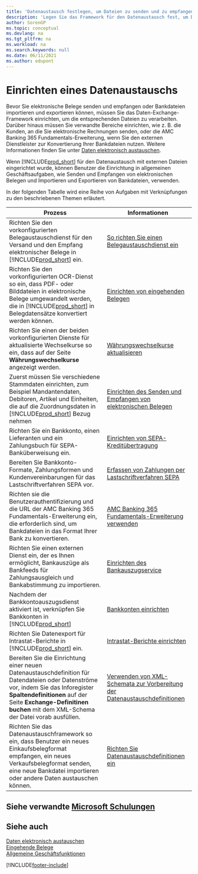 ```yaml
---
title: 'Datenaustausch festlegen, um Dateien zu senden und zu empfangen'
description: 'Legen Sie das Framework für den Datenaustausch fest, um Daten mit externen Dateien auszutauschen; um elektronische Belege zu senden und zu empfangen oder Bankdateien zu importieren und zu exportieren.'
author: SorenGP
ms.topic: conceptual
ms.devlang: na
ms.tgt_pltfrm: na
ms.workload: na
ms.search.keywords: null
ms.date: 06/11/2021
ms.author: edupont
---
```

# <a name="setting-up-data-exchange" />Einrichten eines Datenaustauschs

Bevor Sie elektronische Belege senden und empfangen oder Bankdateien importieren und exportieren können, müssen Sie das Daten-Exchange-Framework einrichten, um die entsprechenden Dateien zu verarbeiten. Darüber hinaus müssen Sie verwandte Bereiche einrichten, wie z. B. die Kunden, an die Sie elektronische Rechnungen senden, oder die AMC Banking 365 Fundamentals-Erweiterung, wenn Sie den externen Dienstleister zur Konvertierung Ihrer Bankdateien nutzen. Weitere Informationen finden Sie unter [Daten elektronisch austauschen](across-data-exchange.md).  

 Wenn [!INCLUDE[prod_short](includes/prod_short.md)] für den Datenaustausch mit externen Dateien eingerichtet wurde, können Benutzer die Einrichtung in allgemeinen Geschäftsaufgaben, wie Senden und Empfangen von elektronischen Belegen und Importieren und Exportieren von Bankdateien, verwenden.  

 In der folgenden Tabelle wird eine Reihe von Aufgaben mit Verknüpfungen zu den beschriebenen Themen erläutert.  

|**Prozess**|**Informationen**|  
|------------|-------------|  
|Richten Sie den vorkonfigurierten Belegaustauschdienst für den Versand und den Empfang elektronischer Belege in [!INCLUDE[prod_short](includes/prod_short.md)] ein.|[So richten Sie einen Belegaustauschdienst ein](across-how-to-set-up-a-document-exchange-service.md)|  
|Richten Sie den vorkonfigurierten OCR-Dienst so ein, dass PDF- oder Bilddateien in elektronische Belege umgewandelt werden, die in [!INCLUDE[prod_short](includes/prod_short.md)] in Belegdatensätze konvertiert werden können.|[Einrichten von eingehenden Belegen](across-how-setup-income-documents.md)|  
|Richten Sie einen der beiden vorkonfigurierten Dienste für aktualisierte Wechselkurse so ein, dass auf der Seite **Währungswechselkurse** angezeigt werden.|[Währungswechselkurse aktualisieren](finance-how-update-currencies.md)|  
|Zuerst müssen Sie verschiedene Stammdaten einrichten, zum Beispiel Mandantendaten, Debitoren, Artikel und Einheiten, die auf die Zuordnungsdaten in [!INCLUDE[prod_short](includes/prod_short.md)] Bezug nehmen|[Einrichten des Senden und Empfangen von elektronischen Belegen](across-how-to-set-up-electronic-document-sending-and-receiving.md)|  
|Richten Sie ein Bankkonto, einen Lieferanten und ein Zahlungsbuch für SEPA-Banküberweisung ein.|[Einrichten von SEPA-Kreditübertragung](finance-make-payments-with-bank-data-conversion-service-or-sepa-credit-transfer.md#setting-up-sepa-credit-transfer)|  
|Bereiten Sie Bankkonto-Formate, Zahlungsformen und Kundenvereinbarungen für das Lastschriftverfahren SEPA vor.|[Erfassen von Zahlungen per Lastschriftverfahren SEPA](finance-collect-payments-with-sepa-direct-debit.md)|  
|Richten sie die Benutzerauthentifizierung und die URL der AMC Banking 365 Fundamentals-Erweiterung ein, die erforderlich sind, um Bankdateien in das Format Ihrer Bank zu konvertieren.|[AMC Banking 365 Fundamentals-Erweiterung verwenden](ui-extensions-amc-banking.md)|  
|Richten Sie einen externen Dienst ein, der es Ihnen ermöglicht, Bankauszüge als Bankfeeds für Zahlungsausgleich und Bankabstimmung zu importieren.|[Einrichten des Bankauszugservice](bank-how-setup-bank-statement-service.md)|  
|Nachdem der Bankkontoauszugsdienst aktiviert ist, verknüpfen Sie Bankkonten in [!INCLUDE[prod_short](includes/prod_short.md)]|[Bankkonten einrichten](bank-how-setup-bank-accounts.md)|  
|Richten Sie Datenexport für Intrastat-Berichte in [!INCLUDE[prod_short](includes/prod_short.md)] ein.|[Intrastat-Berichte einrichten](finance-how-setup-report-intrastat.md)|
|Bereiten Sie die Einrichtung einer neuen Datenaustauschdefinition für Datendateien oder Datenströme vor, indem Sie das Inforegister **Spaltendefinitionen** auf der Seite **Exchange-Definitinen buchen** mit dem XML-Schema der Datei vorab ausfüllen.|[Verwenden von XML-Schemata zur Vorbereitung der Datenaustauschdefinitionen](across-how-to-use-xml-schemas-to-prepare-data-exchange-definitions.md)|  
|Richten Sie das Datenaustauschframework so ein, dass Benutzer ein neues Einkaufsbelegformat empfangen, ein neues Verkaufsbelegformat senden, eine neue Bankdatei importieren oder andere Daten austauschen können.|[Richten Sie Datenaustauschdefinitionen ein](across-how-to-set-up-data-exchange-definitions.md)|  

## <a name="see-related-microsoft-trainingtrainingmoduleselectronic-documents-dynamics--business-central" />Siehe verwandte [Microsoft Schulungen](/training/modules/electronic-documents-dynamics-365-business-central/)

## <a name="see-also" />Siehe auch

[Daten elektronisch austauschen](across-data-exchange.md)  
[Eingehende Belege](across-income-documents.md)  
[Allgemeine Geschäftsfunktionen](ui-across-business-areas.md)  


[!INCLUDE[footer-include](includes/footer-banner.md)]
